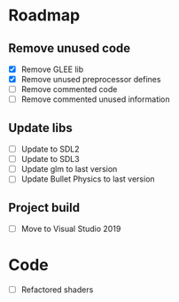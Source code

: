 # Roadmap

## Remove unused code

* [x] Remove GLEE lib
* [x] Remove unused preprocessor defines
* [ ] Remove commented code
* [ ] Remove commented unused information

## Update libs

* [ ] Update to SDL2
* [ ] Update to SDL3
* [ ] Update glm to last version
* [ ] Update Bullet Physics to last version

## Project build

* [ ] Move to Visual Studio 2019

# Code

* [ ] Refactored shaders
